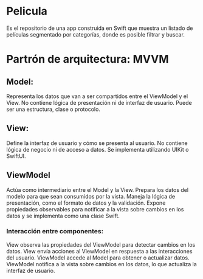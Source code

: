 # Pelicula
Es el repositorio de una app construida en Swift que muestra un listado de películas segmentado por categorías, donde es posible filtrar y buscar.

# Partrón de arquitectura: MVVM

## Model:
Representa los datos que van a ser compartidos entre el ViewModel y el View. No contiene lógica de presentación ni de interfaz de usuario. Puede ser una estructura, clase o protocolo.

## View:

Define la interfaz de usuario y cómo se presenta al usuario. No contiene lógica de negocio ni de acceso a datos. Se implementa utilizando UIKit o SwiftUI.

## ViewModel

Actúa como intermediario entre el Model y la View. Prepara los datos del modelo para que sean consumidos por la vista. Maneja la lógica de presentación, como el formato de datos y la validación. Expone propiedades observables para notificar a la vista sobre cambios en los datos y se implementa como una clase Swift.


### Interacción entre componentes:

View observa las propiedades del ViewModel para detectar cambios en los datos.
View envía acciones al ViewModel en respuesta a las interacciones del usuario.
ViewModel accede al Model para obtener o actualizar datos.
ViewModel notifica a la vista sobre cambios en los datos, lo que actualiza la interfaz de usuario.




